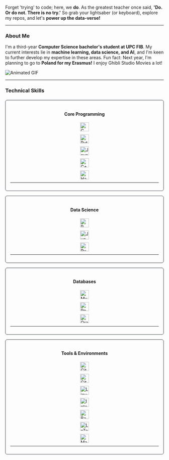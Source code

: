 Forget 'trying' to code; here, we **do**. As the greatest teacher once said, **'Do. Or do not. There is no try.'** So grab your lightsaber (or keyboard), explore my repos, and let's **power up the data-verse\!**

-----

### About Me

I'm a third-year **Computer Science bachelor's student at UPC FIB**. My current interests lie in **machine learning, data science, and AI**, and I'm keen to further develop my expertise in these areas. Fun fact: Next year, I'm planning to go to **Poland for my Erasmus\!**
I enjoy Ghibli Studio Movies a lot!

<img src="https://media1.giphy.com/media/v1.Y2lkPTc5MGI3NjExcGttb3g3M3VkNWV4ZThscnM4aTQ4cTFtcmM4ZWd5emZzbnpseDAxYSZlcD12MV9pbnRlcm5hbF9naWZfYnlfaWQmY3Q9Zw/oktW1eBGpHOoM/giphy.gif" alt="Animated GIF" style="max-width: 100%; height: auto;">
</div>

-----

### Technical Skills
<div style="display: flex; flex-direction: column; gap: 15px; margin-top: 20px;">
  <div style="border: 1px solid #30363d; border-radius: 6px; padding: 15px;">
    <h4 align="center">Core Programming</h4>
    <div style="display: flex; flex-direction: column; gap: 10px; align-items: center; margin-bottom: 10px;">
      <img src="https://cdn.jsdelivr.net/gh/devicons/devicon/icons/c/c-original.svg" width="28" title="C" />
      <img src="https://cdn.jsdelivr.net/gh/devicons/devicon/icons/python/python-original.svg" width="28" title="Python" />
      <img src="https://cdn.jsdelivr.net/gh/devicons/devicon/icons/java/java-original.svg" width="28" title="Java" />
      <img src="https://cdn.jsdelivr.net/gh/devicons/devicon/icons/cplusplus/cplusplus-original.svg" width="28" title="C++" />
      <img src="https://cdn.jsdelivr.net/gh/devicons/devicon/icons/haskell/haskell-original.svg" width="28" title="Haskell" />
    </div>
    <hr style="border-color: #30363d; margin: 10px 0;">
  </div>

  <div style="border: 1px solid #30363d; border-radius: 6px; padding: 15px;">
    <h4 align="center">Data Science</h4>
    <div style="display: flex; flex-direction: column; gap: 10px; align-items: center; margin-bottom: 10px;">
      <img src="https://cdn.jsdelivr.net/gh/devicons/devicon/icons/r/r-original.svg" width="28" title="R" />
      <img src="https://cdn.jsdelivr.net/gh/devicons/devicon/icons/jupyter/jupyter-original.svg" width="28" title="Jupyter" />
      <img src="https://cdn.jsdelivr.net/gh/devicons/devicon/icons/pycharm/pycharm-original.svg" width="28" title="PyCharm" />
    </div>
    <hr style="border-color: #30363d; margin: 10px 0;">
  </div>

  <div style="border: 1px solid #30363d; border-radius: 6px; padding: 15px;">
    <h4 align="center">Databases</h4>
    <div style="display: flex; flex-direction: column; gap: 10px; align-items: center; margin-bottom: 10px;">
      <img src="https://cdn.jsdelivr.net/gh/devicons/devicon/icons/mysql/mysql-original.svg" width="28" title="MySQL" />
      <img src="https://cdn.jsdelivr.net/gh/devicons/devicon/icons/postgresql/postgresql-original.svg" width="28" title="PostgreSQL" />
      <img src="https://cdn.jsdelivr.net/gh/devicons/devicon/icons/oracle/oracle-original.svg" width="28" title="Oracle" />
    </div>
    <hr style="border-color: #30363d; margin: 10px 0;">
  </div>

  <div style="border: 1px solid #30363d; border-radius: 6px; padding: 15px;">
    <h4 align="center">Tools & Environments</h4>
    <div style="display: flex; flex-direction: column; gap: 10px; align-items: center; margin-bottom: 10px;">
      <img src="https://cdn.jsdelivr.net/gh/devicons/devicon/icons/git/git-original.svg" width="28" title="Git" />
      <img src="https://cdn.jsdelivr.net/gh/devicons/devicon/icons/github/github-original.svg" width="28" title="GitHub" />
      <img src="https://cdn.jsdelivr.net/gh/devicons/devicon/icons/linux/linux-original.svg" width="28" title="Linux" />
      <img src="https://cdn.jsdelivr.net/gh/devicons/devicon/icons/intellij/intellij-original.svg" width="28" title="IntelliJ IDEA" />
      <img src="https://cdn.jsdelivr.net/gh/devicons/devicon/icons/bash/bash-original.svg" width="28" title="Bash" />
      <img src="https://cdn.jsdelivr.net/gh/devicons/devicon/icons/latex/latex-original.svg" width="28" title="LaTeX" />
      <img src="https://cdn.jsdelivr.net/gh/devicons/devicon/icons/markdown/markdown-original.svg" width="28" title="Markdown" />
    </div>
    <hr style="border-color: #30363d; margin: 10px 0;">
  </div>

</div>
